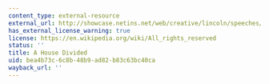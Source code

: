 ```yaml
---
content_type: external-resource
external_url: http://showcase.netins.net/web/creative/lincoln/speeches/house.htm
has_external_license_warning: true
license: https://en.wikipedia.org/wiki/All_rights_reserved
status: ''
title: A House Divided
uid: bea4b73c-6c8b-48b9-ad82-b83c63bc40ca
wayback_url: ''
---
```

